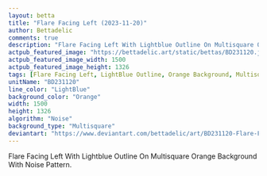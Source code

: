 ```yaml
---
layout: betta
title: "Flare Facing Left (2023-11-20)"
author: Bettadelic
comments: true
description: "Flare Facing Left With Lightblue Outline On Multisquare Orange Background With Noise Pattern."
actpub_featured_image: "https://bettadelic.art/static/bettas/BD231120.jpg"
actpub_featured_image_width: 1500
actpub_featured_image_height: 1326
tags: [Flare Facing Left, LightBlue Outline, Orange Background, Multisquare Background Pattern, Noise Pattern, November 2023]
unitName: "BD231120"
line_color: "LightBlue"
background_color: "Orange"
width: 1500
height: 1326
algorithm: "Noise"
background_type: "Multisquare"
deviantart: "https://www.deviantart.com/bettadelic/art/BD231120-Flare-Facing-Left-2023-11-20-996015121"
---
```


Flare Facing Left With Lightblue Outline On Multisquare Orange Background With Noise Pattern.
